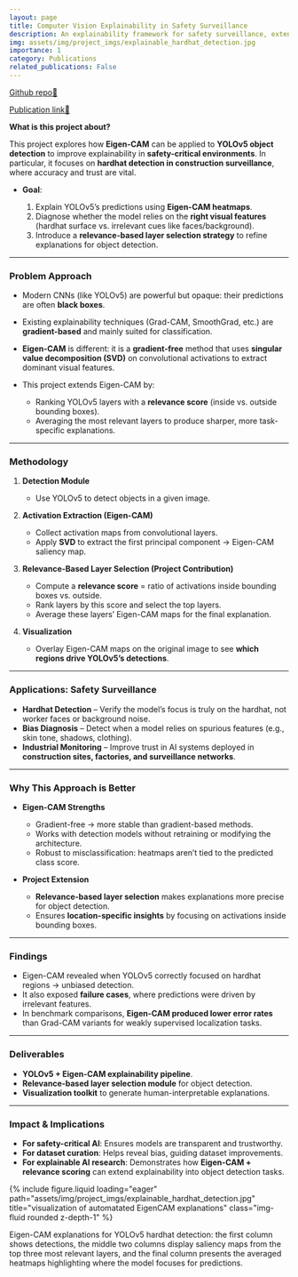 ```yaml
---
layout: page
title: Computer Vision Explainability in Safety Surveillance
description: An explainability framework for safety surveillance, extending Eigen-CAM to YOLOv5 object detection with relevance-based layer selection for bias diagnosis.
img: assets/img/project_imgs/explainable_hardhat_detection.jpg
importance: 1
category: Publications
related_publications: False
---
```


[Github repo🔗](https://github.com/kumar-selvakumaran/explainable_hardhat_detection)

[Publication link🔗](https://link.springer.com/chapter/10.1007/978-981-99-0838-7_21)

**What is this project about?**

This project explores how **Eigen-CAM** can be applied to **YOLOv5 object detection** to improve explainability in **safety-critical environments**. In particular, it focuses on **hardhat detection in construction surveillance**, where accuracy and trust are vital.

* **Goal**:

  1. Explain YOLOv5’s predictions using **Eigen-CAM heatmaps**.
  2. Diagnose whether the model relies on the **right visual features** (hardhat surface vs. irrelevant cues like faces/background).
  3. Introduce a **relevance-based layer selection strategy** to refine explanations for object detection.

---

### Problem Approach

* Modern CNNs (like YOLOv5) are powerful but opaque: their predictions are often **black boxes**.
* Existing explainability techniques (Grad-CAM, SmoothGrad, etc.) are **gradient-based** and mainly suited for classification.
* **Eigen-CAM** is different: it is a **gradient-free** method that uses **singular value decomposition (SVD)** on convolutional activations to extract dominant visual features.
* This project extends Eigen-CAM by:

  * Ranking YOLOv5 layers with a **relevance score** (inside vs. outside bounding boxes).
  * Averaging the most relevant layers to produce sharper, more task-specific explanations.

---

### Methodology

1. **Detection Module**

   * Use YOLOv5 to detect objects in a given image.

2. **Activation Extraction (Eigen-CAM)**

   * Collect activation maps from convolutional layers.
   * Apply **SVD** to extract the first principal component → Eigen-CAM saliency map.

3. **Relevance-Based Layer Selection (Project Contribution)**

   * Compute a **relevance score** = ratio of activations inside bounding boxes vs. outside.
   * Rank layers by this score and select the top layers.
   * Average these layers’ Eigen-CAM maps for the final explanation.

4. **Visualization**

   * Overlay Eigen-CAM maps on the original image to see **which regions drive YOLOv5’s detections**.

---

### Applications: Safety Surveillance

* **Hardhat Detection** – Verify the model’s focus is truly on the hardhat, not worker faces or background noise.
* **Bias Diagnosis** – Detect when a model relies on spurious features (e.g., skin tone, shadows, clothing).
* **Industrial Monitoring** – Improve trust in AI systems deployed in **construction sites, factories, and surveillance networks**.

---

### Why This Approach is Better

* **Eigen-CAM Strengths**

  * Gradient-free → more stable than gradient-based methods.
  * Works with detection models without retraining or modifying the architecture.
  * Robust to misclassification: heatmaps aren’t tied to the predicted class score.

* **Project Extension**

  * **Relevance-based layer selection** makes explanations more precise for object detection.
  * Ensures **location-specific insights** by focusing on activations inside bounding boxes.

---

### Findings

* Eigen-CAM revealed when YOLOv5 correctly focused on hardhat regions → unbiased detection.
* It also exposed **failure cases**, where predictions were driven by irrelevant features.
* In benchmark comparisons, **Eigen-CAM produced lower error rates** than Grad-CAM variants for weakly supervised localization tasks.

---

### Deliverables

* **YOLOv5 + Eigen-CAM explainability pipeline**.
* **Relevance-based layer selection module** for object detection.
* **Visualization toolkit** to generate human-interpretable explanations.

---

### Impact & Implications

* **For safety-critical AI**: Ensures models are transparent and trustworthy.
* **For dataset curation**: Helps reveal bias, guiding dataset improvements.
* **For explainable AI research**: Demonstrates how **Eigen-CAM + relevance scoring** can extend explainability into object detection tasks.

{% include figure.liquid loading="eager" path="assets/img/project_imgs/explainable_hardhat_detection.jpg" title="visualization of automatated EigenCAM explanations" class="img-fluid rounded z-depth-1" %}
<div class="caption">
    Eigen-CAM explanations for YOLOv5 hardhat detection: the first column shows detections, the middle two columns display saliency maps from the top three most relevant layers, and the final column presents the averaged heatmaps highlighting where the model focuses for predictions.
</div>
